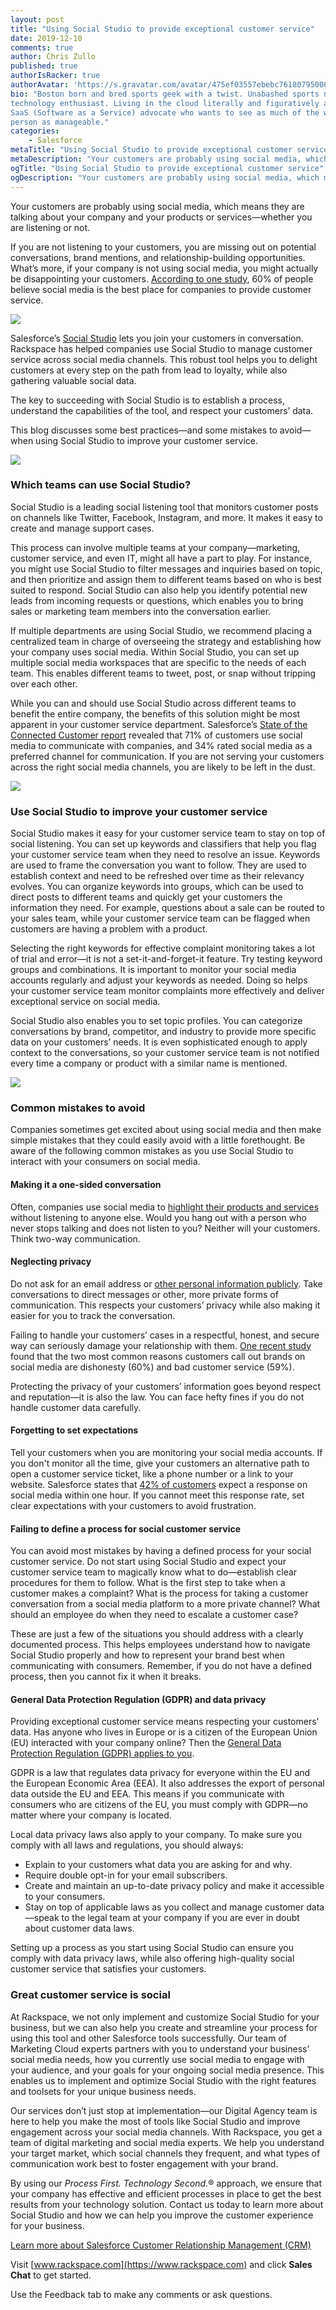 ```yaml
---
layout: post
title: "Using Social Studio to provide exceptional customer service"
date: 2019-12-10
comments: true
author: Chris Zullo
published: true
authorIsRacker: true
authorAvatar: 'https://s.gravatar.com/avatar/475ef03557ebebc76180795000996012'
bio: "Boston born and bred sports geek with a twist. Unabashed sports nut and
technology enthusiast. Living in the cloud literally and figuratively as a
SaaS (Software as a Service) advocate who wants to see as much of the world in
person as manageable."
categories:
    - Salesforce
metaTitle: "Using Social Studio to provide exceptional customer service"
metaDescription: "Your customers are probably using social media, which means they are talking about your company and your products or services&mdash;whether you are listening or not."
ogTitle: "Using Social Studio to provide exceptional customer service"
ogDescription: "Your customers are probably using social media, which means they are talking about your company and your products or services&mdash;whether you are listening or not."
---
```


Your customers are probably using social media, which means they are talking
about your company and your products or services&mdash;whether you are listening
or not.

If you are not listening to your customers, you are missing out on potential
conversations, brand mentions, and relationship-building opportunities. What’s
more, if your company is not using social media, you might actually be
disappointing your customers.
[According to one study](https://www.adweek.com/digital/trust-in-social-media-platforms-is-eroding-and-brands-have-a-lot-to-lose/),
60% of people believe social media is the best place for companies to provide
customer service.

<!--more-->

![](Picture1.png)

Salesforce’s [Social Studio](https://www.salesforce.com/products/service-cloud/features/social-customer-service/)
lets you join your customers in conversation. Rackspace has helped companies
use Social Studio to manage customer service across social media channels. This
robust tool helps you to delight customers at every step on the path from lead
to loyalty, while also gathering valuable social data.

The key to succeeding with Social Studio is to establish a process, understand
the capabilities of the tool, and respect your customers’ data.

This blog discusses some best practices&mdash;and some mistakes to
avoid&mdash;when using Social Studio to improve your customer service.

![](Picture2.png)

### Which teams can use Social Studio?

Social Studio is a leading social listening tool that monitors customer posts
on channels like Twitter, Facebook, Instagram, and more. It makes it easy to
create and manage support cases.

This process can involve multiple teams at your company&mdash;marketing, customer
service, and even IT, might all have a part to play. For instance, you might
use Social Studio to filter messages and inquiries based on topic, and then
prioritize and assign them to different teams based on who is best suited to
respond. Social Studio can also help you identify potential new leads from
incoming requests or questions, which enables you to bring sales or marketing
team members into the conversation earlier.

If multiple departments are using Social Studio, we recommend placing a
centralized team in charge of overseeing the strategy and establishing how your
company uses social media. Within Social Studio, you can set up multiple social
media workspaces that are specific to the needs of each team. This enables
different teams to tweet, post, or snap without tripping over each other.

While you can and should use Social Studio across different teams to benefit
the entire company, the benefits of this solution might be most apparent in your
customer service department. Salesforce’s
[State of the Connected Customer report](https://www.salesforce.com/form/conf/state-of-the-connected-customer-2nd-edition/)
revealed that 71% of customers use social media to communicate with companies,
and 34% rated social media as a preferred channel for communication. If you are
not serving your customers across the right social media channels, you are likely
to be left in the dust.

![](Picture3.png)


### Use Social Studio to improve your customer service

Social Studio makes it easy for your customer service team to stay on top of
social listening. You can set up keywords and classifiers that help you flag your
customer service team when they need to resolve an issue. Keywords are used to
frame the conversation you want to follow. They are used to establish context
and need to be refreshed over time as their relevancy evolves. You can organize
keywords into groups, which can be used to direct posts to different teams and
quickly get your customers the information they need. For example, questions
about a sale can be routed to your sales team, while your customer service team
can be flagged when customers are having a problem with a product.

Selecting the right keywords for effective complaint monitoring takes a lot of
trial and error&mdash;it is not a set-it-and-forget-it feature. Try testing
keyword groups and combinations. It is important to monitor your social media
accounts regularly and adjust your keywords as needed. Doing so helps your
customer service team monitor complaints more effectively and deliver exceptional
service on social media.

Social Studio also enables you to set topic profiles. You can categorize
conversations by brand, competitor, and industry to provide more specific data
on your customers’ needs. It is even sophisticated enough to apply context to
the conversations, so your customer service team is not notified every time a
company or product with a similar name is mentioned.

![](Picture4.png)

### Common mistakes to avoid

Companies sometimes get excited about using social media and then make simple
mistakes that they could easily avoid with a little forethought. Be aware of the
following common mistakes as you use Social Studio to interact with your consumers
on social media.

#### Making it a one-sided conversation

Often, companies use social media to [highlight their products and services](https://www.huffpost.com/entry/4-ways-you-are-sabotaging-your-business-on-social-media_b_596550e0e4b0911162fc2fa9) without listening to anyone else. Would you hang out with a person who never stops talking and does not listen to you? Neither will your customers. Think two-way communication.

#### Neglecting privacy

Do not ask for an email address or [other personal information publicly](https://www.theverge.com/2018/7/19/17591732/british-airways-gdpr-compliance-twitter-personal-data-security). Take conversations to direct messages or other, more private forms of communication. This respects your customers’ privacy while also making it easier for you to track the conversation.

Failing to handle your customers’ cases in a respectful, honest, and secure way
can seriously damage your relationship with them.
[One recent study](https://www.fastcompany.com/40456895/hey-brands-heres-why-people-call-you-out-on-social-media)
found that the two most common reasons customers call out brands on social media
are dishonesty (60%) and bad customer service (59%).

Protecting the privacy of your customers’ information goes beyond respect and
reputation&mdash;it is also the law. You can face hefty fines if you do not
handle customer data carefully.

#### Forgetting to set expectations

Tell your customers when you are monitoring your social media accounts. If you
don't monitor all the time, give your customers an alternative path to open a
customer service ticket, like a phone number or a link to your website. Salesforce
states that [42% of customers](https://www.salesforce.com/blog/2017/03/respond-social-media-complaints.html)
expect a response on social media within one hour. If you cannot meet this
response rate, set clear expectations with your customers to avoid frustration.

#### Failing to define a process for social customer service

You can avoid most mistakes by having a defined process for your social customer
service. Do not start using Social Studio and expect your customer service team
to magically know what to do&mdash;establish clear procedures for them to follow.
What is the first step to take when a customer makes a complaint? What is the
process for taking a customer conversation from a social media platform to a more
private channel? What should an employee do when they need to escalate a customer
case?

These are just a few of the situations you should address with a clearly
documented process. This helps employees understand how to navigate Social Studio
properly and how to represent your brand best when communicating with consumers.
Remember, if you do not have a defined process, then you cannot fix it when it
breaks.

#### General Data Protection Regulation (GDPR) and data privacy

Providing exceptional customer service means respecting your customers’ data.
Has anyone who lives in Europe or is a citizen of the European Union (EU)
interacted with your company online? Then the
[General Data Protection Regulation (GDPR) applies to you](https://fortune.com/2018/05/24/the-gdpr-is-in-effect-should-u-s-companies-be-afraid/).

GDPR is a law that regulates data privacy for everyone within the EU and the
European Economic Area (EEA). It also addresses the export of personal data
outside the EU and EEA. This means if you communicate with consumers who are
citizens of the EU, you must comply with GDPR&mdash;no matter where your company
is located.

Local data privacy laws also apply to your company. To make sure you comply with
all laws and regulations, you should always:

- Explain to your customers what data you are asking for and why.
- Require double opt-in for your email subscribers.
- Create and maintain an up-to-date privacy policy and make it accessible to
  your consumers.
- Stay on top of applicable laws as you collect and manage customer
  data&mdash;speak to the legal team at your company if you are ever in doubt
  about customer data laws.

Setting up a process as you start using Social Studio can ensure you comply with
data privacy laws, while also offering high-quality social customer service that
satisfies your customers.

### Great customer service is social

At Rackspace, we not only implement and customize Social Studio for your business,
but we can also help you create and streamline your process for using this tool
and other Salesforce tools successfully. Our team of Marketing Cloud experts
partners with you to understand your business’ social media needs, how you
currently use social media to engage with your audience, and your goals for your
ongoing social media presence. This enables us to implement and optimize Social
Studio with the right features and toolsets for your unique business needs.

Our services don’t just stop at implementation&mdash;our Digital Agency team is
here to help you make the most of tools like Social Studio and improve engagement
across your social media channels. With Rackspace, you get a team of digital
marketing and social media experts. We help you understand your target market,
which social channels they frequent, and what types of communication work best
to foster engagement with your brand.

By using our *Process First. Technology Second.*&reg; approach, we ensure that
your company has effective and efficient processes in place to get the best
results from your technology solution. Contact us today to learn more about
Social Studio and how we can help you improve the customer experience for your
business.

<a class="cta teal" id="cta" href="https://www.rackspace.com/salesforce">Learn more about Salesforce Customer Relationship Management (CRM)</a>

Visit [www.rackspace.com](https://www.rackspace.com) and click **Sales Chat**
to get started.

Use the Feedback tab to make any comments or ask questions.
